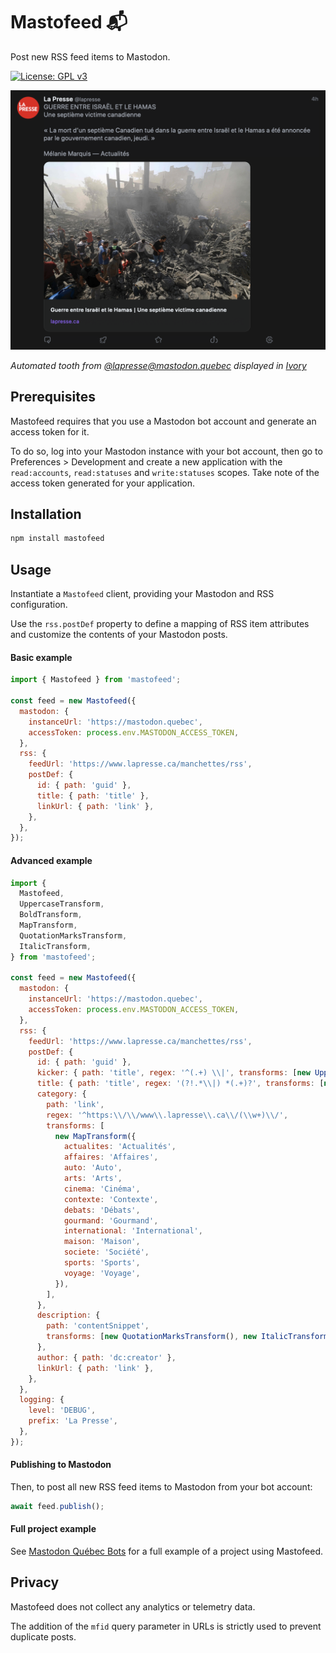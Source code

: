 # Mastofeed 📬

Post new RSS feed items to Mastodon.

[![License: GPL v3](https://img.shields.io/badge/License-GPLv3-blue.svg)](https://www.gnu.org/licenses/gpl-3.0)

![Screenshot](./screenshot.png)

*Automated tooth from [@lapresse@mastodon.quebec](https://mastodon.quebec/@lapresse) displayed in [Ivory](https://tapbots.com/ivory/mac/)*

## Prerequisites

Mastofeed requires that you use a Mastodon bot account and generate an access token for it.

To do so, log into your Mastodon instance with your bot account, then go to Preferences > Development and create a new
application with the `read:accounts`, `read:statuses` and `write:statuses` scopes. Take note of the access token
generated for your application.

## Installation

```bash
npm install mastofeed
```

## Usage

Instantiate a `Mastofeed` client, providing your Mastodon and RSS configuration.

Use the `rss.postDef` property to define a mapping of RSS item attributes and customize the contents of your Mastodon
posts.

#### Basic example

```js
import { Mastofeed } from 'mastofeed';

const feed = new Mastofeed({
  mastodon: {
    instanceUrl: 'https://mastodon.quebec',
    accessToken: process.env.MASTODON_ACCESS_TOKEN,
  },
  rss: {
    feedUrl: 'https://www.lapresse.ca/manchettes/rss',
    postDef: {
      id: { path: 'guid' },
      title: { path: 'title' },
      linkUrl: { path: 'link' },
    },
  },
});
```

#### Advanced example

```js
import {
  Mastofeed,
  UppercaseTransform,
  BoldTransform,
  MapTransform,
  QuotationMarksTransform,
  ItalicTransform,
} from 'mastofeed';

const feed = new Mastofeed({
  mastodon: {
    instanceUrl: 'https://mastodon.quebec',
    accessToken: process.env.MASTODON_ACCESS_TOKEN,
  },
  rss: {
    feedUrl: 'https://www.lapresse.ca/manchettes/rss',
    postDef: {
      id: { path: 'guid' },
      kicker: { path: 'title', regex: '^(.+) \\|', transforms: [new UppercaseTransform()] },
      title: { path: 'title', regex: '(?!.*\\|) *(.+)?', transforms: [new BoldTransform()] },
      category: {
        path: 'link',
        regex: '^https:\\/\\/www\\.lapresse\\.ca\\/(\\w+)\\/',
        transforms: [
          new MapTransform({
            actualites: 'Actualités',
            affaires: 'Affaires',
            auto: 'Auto',
            arts: 'Arts',
            cinema: 'Cinéma',
            contexte: 'Contexte',
            debats: 'Débats',
            gourmand: 'Gourmand',
            international: 'International',
            maison: 'Maison',
            societe: 'Société',
            sports: 'Sports',
            voyage: 'Voyage',
          }),
        ],
      },
      description: {
        path: 'contentSnippet',
        transforms: [new QuotationMarksTransform(), new ItalicTransform()],
      },
      author: { path: 'dc:creator' },
      linkUrl: { path: 'link' },
    },
  },
  logging: {
    level: 'DEBUG',
    prefix: 'La Presse',
  },
});
```

#### Publishing to Mastodon

Then, to post all new RSS feed items to Mastodon from your bot account:

```js
await feed.publish();
```

#### Full project example

See [Mastodon Québec Bots](https://github.com/pascal-giguere/mastodon-quebec-bots) for a full example of a project using Mastofeed.

## Privacy

Mastofeed does not collect any analytics or telemetry data.

The addition of the `mfid` query parameter in URLs is strictly used to prevent duplicate posts.

